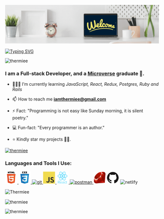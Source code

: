 ![Banner](./Banner.gif)


[![Typing SVG](https://readme-typing-svg.herokuapp.com?color=%2336BCF7&lines=+Hello+%F0%9F%98%80;I'm+Emmanuel+Jolugbo......;I+am+a+Software+Developer;Nice+to+meet+you+!%F0%9F%91%8B)](https://git.io/typing-svg)


<p align="left"> <img src="https://komarev.com/ghpvc/?username=thermiee&label=Profile%20views&color=0e75b6&style=flat" alt="thermiee" /> </p>

<h3 align="left">I am a Full-stack Developer, and a <a href="https://www.microverse.org/?grsf=n05ptr">Microverse</a> graduate 📖.</h3>

- 👨🏾‍💻 I’m currently learning *JavaScript, React, Redux, Postgres, Ruby and Rails*

- 📫 How to reach me **iamthermiee@gmail.com**

- ⚡ Fact: "Programming is not easy like Sunday morning, it is silent poetry."

- 💻 Fun-fact: "Every programmer is an author."

- ⭐ Kindly star my projects 🙏🏽.


<p align="left"> <a href="https://github.com/ryo-ma/github-profile-trophy"><img src="https://github-profile-trophy.vercel.app/?username=thermiee&theme=nord&row=1&column=6" alt="thermiee" /></a> </p>

<h3 align="left"> Languages and Tools I Use:</h3>
<p> 
 <a href="https://www.w3.org/html/" target="_blank"> <img src="https://raw.githubusercontent.com/devicons/devicon/master/icons/html5/html5-original-wordmark.svg" alt="html5" width="40" height="40"/> </a> <a href="https://www.w3schools.com/css/" target="_blank"> <img src="https://raw.githubusercontent.com/devicons/devicon/master/icons/css3/css3-original-wordmark.svg" alt="css3" width="40" height="40"/> </a>
 <a href="https://git-scm.com/" target="_blank"> <img src="https://www.vectorlogo.zone/logos/git-scm/git-scm-icon.svg" alt="git" width="40" height="40"/> </a> 
 <a href="https://developer.mozilla.org/en-US/docs/Web/JavaScript" target="_blank"> <img src="https://raw.githubusercontent.com/devicons/devicon/master/icons/javascript/javascript-original.svg" alt="javascript" width="40" height="40"/> </a>
   <a href="https://reactjs.org/" target="_blank"> <img src="https://raw.githubusercontent.com/devicons/devicon/master/icons/react/react-original-wordmark.svg" alt="react" width="40" height="40"/> </a> 
   <a href="https://postman.com" target="_blank" rel="noreferrer"> <img src="https://www.vectorlogo.zone/logos/getpostman/getpostman-icon.svg" alt="postman" width="40" height="40"/> </a>
  <img src="https://raw.githubusercontent.com/devicons/devicon/master/icons/ruby/ruby-original.svg" width="40" height="40"/>
  <img src="https://raw.githubusercontent.com/devicons/devicon/master/icons/github/github-original.svg" width="40" height="40"/>
  <img src="https://www.vectorlogo.zone/logos/netlify/netlify-icon.svg" alt="netlify" width="40" height="40"/> </
   </p>
   

   <p >
   <img align="center" src="https://github-readme-stats.vercel.app/api?username=thermiee&show_icons=true&locale=en&theme=tokyonight" alt="Thermiee" />
   </p>

   <p><img align="center" src="https://github-readme-streak-stats.herokuapp.com/?user=thermiee&theme=tokyonight" alt="thermiee" /></p>

   <p><img align="left" src="https://github-readme-stats.vercel.app/api/top-langs?username=thermiee&show_icons=true&locale=en&layout=compact&theme=tokyonight" alt="thermiee" /></p>

